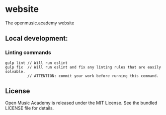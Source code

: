 # website

The openmusic.academy website

## Local development:

### Linting commands

~~~
gulp lint // Will run eslint
gulp fix  // Will run eslint and fix any linting rules that are easily solvable.
          // ATTENTION: commit your work before running this command.
~~~

## License

Open Music Academy is released under the MIT License. See the bundled LICENSE file for details.
